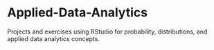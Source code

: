 # Applied-Data-Analytics
Projects and exercises using RStudio for probability, distributions, and applied data analytics concepts.

